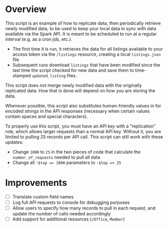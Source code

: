 # Overview
This script is an example of how to replicate data, then periodically retrieve newly modified data, to be used to keep your local data in sync with data available via the Spark API. It is meant to be scheduled to run at a regular interval (e.g. as a cron job, etc.).
* The first time it is run, it retrieves the data for all listings available to your access token via the `/listings` resource, creating a local `listings.json` file
* Subsequent runs download `listings` that have been modified since the last time the script checked for new data and save them to time-stamped `updated_listing` files.

This script does _not_ merge newly modified data with the originally replicated data. How that is done will depend on how you are storing the data.

Whenever possible, this script also substitutes human-friendly values in for encoded strings in the API responses (necessary when certain values contain spaces and special characters).

To properly use this script, you must have an API key with a "replication" role, which allows larger requests than a normal API key. Without it, you are limited to pulling 25 records per API call. This script can still work with these updates:
* Change `1000` to `25` in the two pieces of code that calculate the `number_of_requests` needed to pull all data
* Change all `:$top => 1000` parameters to `:$top => 25`

# Improvements
- [ ] Translate custom field names
- [ ] Log full API requests to console for debugging purposes
- [ ] Allow users to specify how many records to pull in each request, and update the number of calls needed accordingly
- [ ] Add support for additional resources (`/Office`, `Member`)
